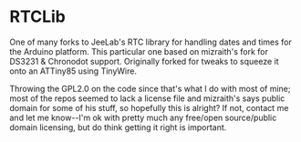 RTCLib
======

One of many forks to JeeLab's RTC library for handling dates and times for the Arduino platform. This particular one based on mizraith's fork for DS3231 & Chronodot support. Originally forked for tweaks to squeeze it onto an ATTiny85 using TinyWire.

Throwing the GPL2.0 on the code since that's what I do with most of mine; most of the repos seemed to lack a license file and mizraith's says public domain for some of his stuff, so hopefully this is alright? If not, contact me and let me know--I'm ok with pretty much any free/open source/public domain licensing, but do think getting it right is important.
